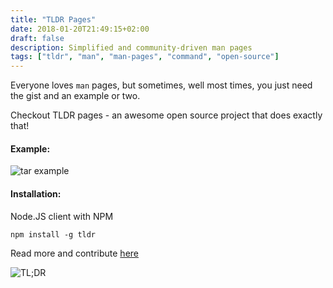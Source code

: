 ```yaml
---
title: "TLDR Pages"
date: 2018-01-20T21:49:15+02:00
draft: false
description: Simplified and community-driven man pages
tags: ["tldr", "man", "man-pages", "command", "open-source"]
---
```

Everyone loves `man` pages, but sometimes, well most times, you just need the gist and an example or
two.

Checkout TLDR pages - an awesome open source project that does exactly that!

#### Example:

![tar example](/images/tldr-tar.png)

#### Installation:

Node.JS client with NPM
```Shell
npm install -g tldr
```

Read more and contribute [here](https://tldr.sh/)

![TL;DR](https://media.giphy.com/media/kdwJm7b2pJxXa/giphy.gif)
